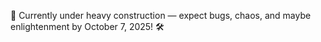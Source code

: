 🚧 Currently under heavy construction — expect bugs, chaos, and maybe enlightenment by October 7, 2025! 🛠️